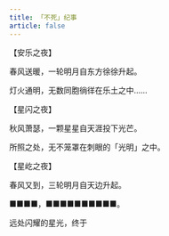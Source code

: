 ```yaml
---
title: 「不死」纪事
article: false
---
```

【安乐之夜】

春风送暖，一轮明月自东方徐徐升起。

灯火通明，无数同胞徜徉在乐土之中……

【星闪之夜】

秋风萧瑟，一颗星星自天涯投下光芒。

所照之处，无不笼罩在刺眼的「光明」之中。

【星屹之夜】

春风又到，三轮明月自天边升起。

■■■■，■■■■■■■■■■。

远处闪耀的星光，终于